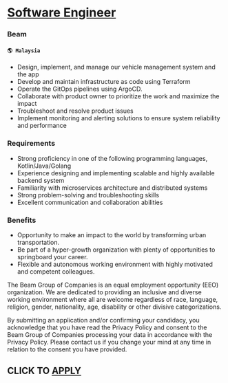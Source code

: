 # [Software Engineer](https://www.remotewlb.com/apply/software-engineer-63606)  
### Beam  
#### `🌎 Malaysia`  

  * Design, implement, and manage our vehicle management system and the app
  * Develop and maintain infrastructure as code using Terraform
  * Operate the GitOps pipelines using ArgoCD.
  * Collaborate with product owner to prioritize the work and maximize the impact
  * Troubleshoot and resolve product issues
  * Implement monitoring and alerting solutions to ensure system reliability and performance

### Requirements

  * Strong proficiency in one of the following programming languages, Kotlin/Java/Golang
  * Experience designing and implementing scalable and highly available backend system
  * Familiarity with microservices architecture and distributed systems
  * Strong problem-solving and troubleshooting skills
  * Excellent communication and collaboration abilities

### Benefits

  * Opportunity to make an impact to the world by transforming urban transportation.
  * Be part of a hyper-growth organization with plenty of opportunities to springboard your career.
  * Flexible and autonomous working environment with highly motivated and competent colleagues.

The Beam Group of Companies is an equal employment opportunity (EEO) organization. We are dedicated to providing an inclusive and diverse working environment where all are welcome regardless of race, language, religion, gender, nationality, age, disability or other divisive categorizations.

By submitting an application and/or confirming your candidacy, you acknowledge that you have read the Privacy Policy and consent to the Beam Group of Companies processing your data in accordance with the Privacy Policy. Please contact us if you change your mind at any time in relation to the consent you have provided.

  
## CLICK TO [APPLY](https://www.remotewlb.com/apply/software-engineer-63606)

